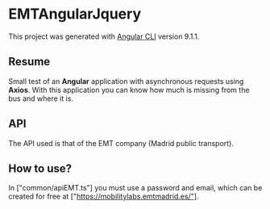 # EMTAngularJquery

This project was generated with [Angular CLI](https://github.com/angular/angular-cli) version 9.1.1.

## Resume

Small test of an <b>Angular</b> application with asynchronous requests using <b>Axios</b>. With this application you can know how much is missing from the bus and where it is.

## API

The API used is that of the EMT company (Madrid public transport).

## How to use?

In ["common/apiEMT.ts"] you must use a password and email, which can be created for free at ["https://mobilitylabs.emtmadrid.es/"].


